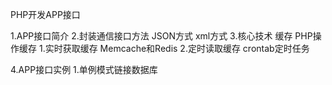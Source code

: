 PHP开发APP接口

1.APP接口简介
2.封装通信接口方法
	JSON方式
	xml方式
3.核心技术
  缓存
	PHP操作缓存
		1.实时获取缓存 Memcache和Redis
		2.定时读取缓存  crontab定时任务

4.APP接口实例
	1.单例模式链接数据库
